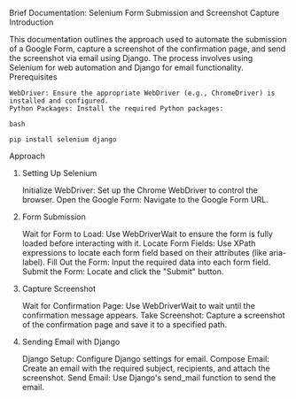 Brief Documentation: Selenium Form Submission and Screenshot Capture
Introduction

This documentation outlines the approach used to automate the submission of a Google Form, capture a screenshot of the confirmation page, and send the screenshot via email using Django. The process involves using Selenium for web automation and Django for email functionality.
Prerequisites

    WebDriver: Ensure the appropriate WebDriver (e.g., ChromeDriver) is installed and configured.
    Python Packages: Install the required Python packages:

    bash

    pip install selenium django

Approach
1. Setting Up Selenium

    Initialize WebDriver: Set up the Chrome WebDriver to control the browser.
    Open the Google Form: Navigate to the Google Form URL.

2. Form Submission

    Wait for Form to Load: Use WebDriverWait to ensure the form is fully loaded before interacting with it.
    Locate Form Fields: Use XPath expressions to locate each form field based on their attributes (like aria-label).
    Fill Out the Form: Input the required data into each form field.
    Submit the Form: Locate and click the "Submit" button.

3. Capture Screenshot

    Wait for Confirmation Page: Use WebDriverWait to wait until the confirmation message appears.
    Take Screenshot: Capture a screenshot of the confirmation page and save it to a specified path.

4. Sending Email with Django

    Django Setup: Configure Django settings for email.
    Compose Email: Create an email with the required subject, recipients, and attach the screenshot.
    Send Email: Use Django's send_mail function to send the email.